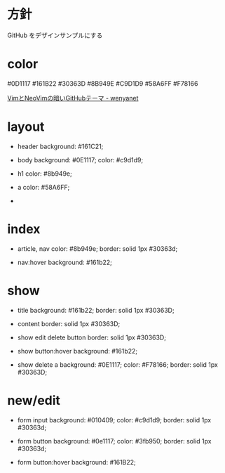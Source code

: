 # 方針

GitHub をデザインサンプルにする

# color

#0D1117
#161B22
#30363D
#8B949E
#C9D1D9
#58A6FF
#F78166

[VimとNeoVimの暗いGitHubテーマ \- wenyanet](https://www.wenyanet.com/opensource/ja/621b8fa56e6a4662f135f913.html)

# layout

* header
  background: #161C21;

* body
  background: #0E1117;
  color: #c9d1d9;

* h1
  color: #8b949e;

* a
  color: #58A6FF;

* 

# index

* article, nav
  color: #8b949e;
  border: solid 1px #30363d;

* nav:hover
  background: #161b22;

# show

* title
  background: #161b22;
  border: solid 1px #30363D;

* content
  border: solid 1px #30363D;

* show edit delete button
  border: solid 1px #30363D;

* show button:hover
  background: #161b22;

* show delete a
  background: #0E1117;
  color: #F78166;
  border: solid 1px #30363D;

# new/edit

* form input
  background: #010409;
  color: #c9d1d9;
  border: solid 1px #30363d;

* form button
  background: #0e1117;
  color: #3fb950;
  border: solid 1px #30363d;

* form button:hover
  background: #161B22;
